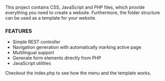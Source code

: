 This project contains CSS, JavaScript and PHP files, which provide everything you need to create a website.
Furthermore, the folder structure can be used as a template for your website.

### FEATURES
* Simple REST controller
* Navigation generation with automatically marking active page
* Multilingual support
* Generate form elements directly from PHP
* JavaScript utilities

Checkout the index.php to see how the menu and the template works.
